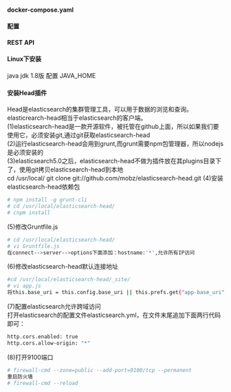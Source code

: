 #### docker-compose.yaml
#### 配置
#### REST API

#### Linux下安装
java jdk 1.8版
配置 JAVA_HOME

#### 安装Head插件
Head是elasticsearch的集群管理工具，可以用于数据的浏览和查询。elasticrearch-head相当于elasticsearch的客户端。</br>
(1)elasticsearch-head是一款开源软件，被托管在github上面，所以如果我们要使用它，必须安装git,通过git获取elasticsearch-head</br>
(2)运行elasticsearch-head会用到grunt,而grunt需要npm包管理器，所以nodejs是必须安装的</br>
(3)elasticsearch5.0之后，elasticsearch-head不做为插件放在其plugins目录下了，使用git拷贝elasticsearch-head到本地</br>
   cd /usr/local/
   git clone git://github.com/mobz/elasticsearch-head.git
(4)安装elasticsearch-head依赖包
   ```bash
   # npm install -g grunt-cli
   # cd /usr/local/elasticsearch-head/
   # cnpm install
   ```
(5)修改Gruntfile.js
   ```bash
   # cd /usr/local/elasticsearch-head/
   # vi Gruntfile.js
   在connect-->server-->options下面添加：hostname:'*',允许所有IP访问
   ```
(6)修改elasticsearch-head默认连接地址
   ```bash
   #cd /usr/local/elasticsearch-head/_site/
   # vi app.js
   将this.base_uri = this.config.base_uri || this.prefs.get("app-base_uri") || "http://localhost:9200";中的localhost改为你es的服务器地址
   ```
(7)配置elasticsearch允许跨域访问</br>
打开elasticsearch的配置文件elasticsearch.yml，在文件末尾追加下面两行代码即可：</br>
   ```bash
   http.cors.enabled: true 
   http.cors.allow-origin: "*" 
   ```
(8)打开9100端口
   ```bash
   # firewall-cmd --zone=public --add-port=9100/tcp --permanent
   重启防火墙
   # firewall-cmd --reload
   ```
